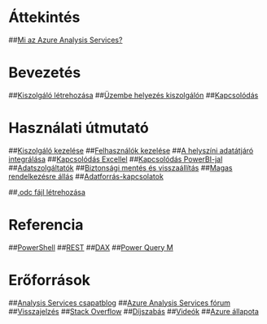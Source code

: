 # Áttekintés
##[Mi az Azure Analysis Services?](analysis-services-overview.md)

# Bevezetés
##[Kiszolgáló létrehozása](analysis-services-create-server.md)
##[Üzembe helyezés kiszolgálón](analysis-services-deploy.md)
##[Kapcsolódás](analysis-services-connect.md)

# Használati útmutató 
##[Kiszolgáló kezelése](analysis-services-manage.md)
##[Felhasználók kezelése](analysis-services-manage-users.md)
##[A helyszíni adatátjáró integrálása](analysis-services-gateway.md)
##[Kapcsolódás Excellel](analysis-services-connect-excel.md)
##[Kapcsolódás PowerBI-jal](analysis-services-connect-pbi.md)
##[Adatszolgáltatók](analysis-services-data-providers.md)
##[Biztonsági mentés és visszaállítás](analysis-services-backup.md)
##[Magas rendelkezésre állás](analysis-services-bcdr.md)
##[Adatforrás-kapcsolatok](analysis-services-datasource.md)

##[.odc fájl létrehozása](analysis-services-odc.md)

# Referencia
##[PowerShell](analysis-services-powershell.md)
##[REST](https://docs.microsoft.com/rest/api/analysisservices/)
##[DAX](https://msdn.microsoft.com/library/gg413422.aspx)
##[Power Query M](https://msdn.microsoft.com/library/mt211003.aspx)

# Erőforrások
##[Analysis Services csapatblog](https://blogs.msdn.microsoft.com/analysisservices/)
##[Azure Analysis Services fórum](https://social.msdn.microsoft.com/Forums/en-US/home?forum=AzureAnalysisServices)
##[Visszajelzés](https://feedback.azure.com/forums/556165-azure-analysis-services)
##[Stack Overflow](http://stackoverflow.com/questions/tagged/azure-analysis-services)
##[Díjszabás](https://azure.microsoft.com/pricing/details/analysis-services/)
##[Videók](https://azure.microsoft.com/resources/videos/index/?services=analysis-services&sort=newest)
##[Azure állapota](https://azure.microsoft.com/status/)

